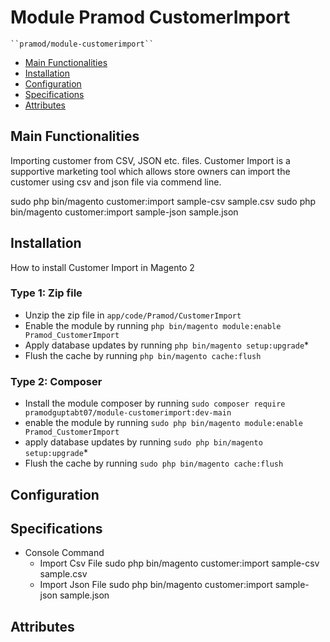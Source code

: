 # Module Pramod CustomerImport

    ``pramod/module-customerimport``

 - [Main Functionalities](#markdown-header-main-functionalities)
 - [Installation](#markdown-header-installation)
 - [Configuration](#markdown-header-configuration)
 - [Specifications](#markdown-header-specifications)
 - [Attributes](#markdown-header-attributes)


## Main Functionalities
Importing customer from CSV, JSON etc. files.
Customer Import is a supportive marketing tool which allows store owners can import the customer using csv and json file via commend line.

sudo php bin/magento customer:import sample-csv sample.csv
sudo php bin/magento customer:import sample-json sample.json

## Installation
How to install Customer Import in Magento 2

### Type 1: Zip file

 - Unzip the zip file in `app/code/Pramod/CustomerImport`
 - Enable the module by running `php bin/magento module:enable Pramod_CustomerImport`
 - Apply database updates by running `php bin/magento setup:upgrade`\*
 - Flush the cache by running `php bin/magento cache:flush`

### Type 2: Composer

 - Install the module composer by running `sudo composer require pramodguptabt07/module-customerimport:dev-main`
 - enable the module by running `sudo php bin/magento module:enable Pramod_CustomerImport`
 - apply database updates by running `sudo php bin/magento setup:upgrade`\*
 - Flush the cache by running `sudo php bin/magento cache:flush`

## Configuration
  
## Specifications

 - Console Command
	- Import Csv File
      sudo php bin/magento customer:import sample-csv sample.csv
   - Import Json File
      sudo php bin/magento customer:import sample-json sample.json

## Attributes



